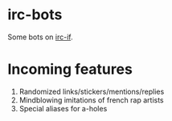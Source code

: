irc-bots
========

Some bots on [irc-if][].

# Incoming features

1. Randomized links/stickers/mentions/replies
2. Mindblowing imitations of french rap artists
3. Special aliases for a-holes

[irc-if]: #lolnope
